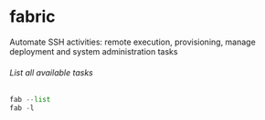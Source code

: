 # fabric
Automate SSH activities: remote execution, provisioning, manage deployment and system administration tasks

###### List all available tasks
```python
fab --list
fab -l
```
